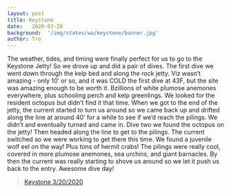 ```yaml
---
layout: post
title: Keystone
date:   2020-03-20
background:  '/img/states/wa/keystone/banner.jpg'
author: Tro
---
```

The weather, tides, and timing were finally perfect for us to go to the Keystone Jetty! So we drove up and did a pair of dives. The first dive we went down through the kelp bed and along the rock jetty. Viz wasn’t amazing - only 10’ or so, and it was COLD the first dive at 43F, but the site was amazing enough to be worth it. Bzillions of white plumose anemones everywhere, plus schooling perch and kelp greenlings. We looked for the resident octopus but didn’t find it that time. When we got to the end of the jetty, the current started to turn us around so we came back up and drifted along the line at around 40’ for a while to see if we’d reach the pilings. We didn’t and eventually turned and came in. Dive two we found the octopus on the jetty! Then headed along the line to get to the pilings. The current switched so we were working to get there this time. We found a juvenile wolf eel on the way! Plus tons of hermit crabs! The pilings were really cool, covered in more plumose anemones, sea urchins, and giant barnacles. By then the current was really starting to shove us around so we let it push us back to the entry. Awesome dive day!

<blockquote class="imgur-embed-pub" lang="en" data-id="a/mC6hlau"><a href="//imgur.com/a/mC6hlau">Keystone 3/20/2020</a></blockquote><script async src="//s.imgur.com/min/embed.js" charset="utf-8"></script>

